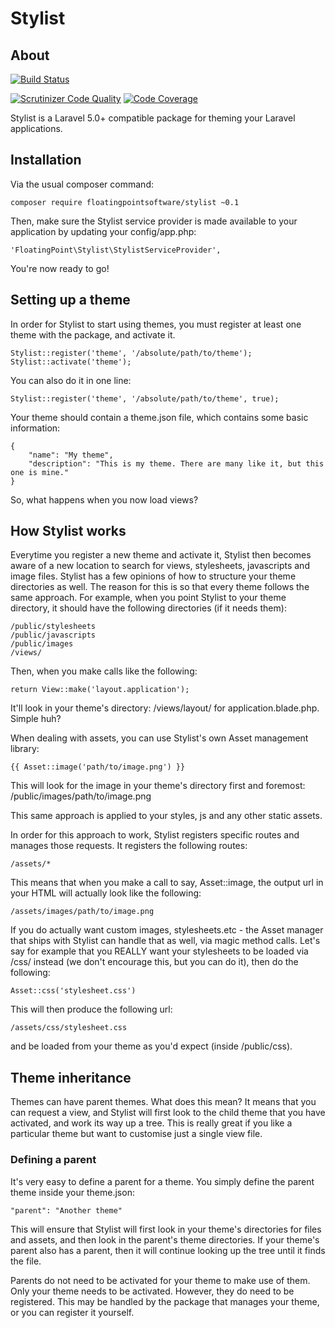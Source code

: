 # Stylist
## About

[![Build Status](https://travis-ci.org/floatingpointsoftware/stylist.svg?branch=master)](https://travis-ci.org/floatingpointsoftware/stylist)

[![Scrutinizer Code Quality](https://scrutinizer-ci.com/g/floatingpointsoftware/stylist/badges/quality-score.png?b=master)](https://scrutinizer-ci.com/g/floatingpointsoftware/stylist/?branch=master)
[![Code Coverage](https://scrutinizer-ci.com/g/floatingpointsoftware/stylist/badges/coverage.png?b=master)](https://scrutinizer-ci.com/g/floatingpointsoftware/stylist/?branch=master)

Stylist is a Laravel 5.0+ compatible package for theming your Laravel applications.

## Installation

Via the usual composer command:

    composer require floatingpointsoftware/stylist ~0.1

Then, make sure the Stylist service provider is made available to your application by updating your config/app.php:

    'FloatingPoint\Stylist\StylistServiceProvider',

You're now ready to go!

## Setting up a theme

In order for Stylist to start using themes, you must register at least one theme with the package, and activate it.

    Stylist::register('theme', '/absolute/path/to/theme');
    Stylist::activate('theme');

You can also do it in one line:

    Stylist::register('theme', '/absolute/path/to/theme', true);

Your theme should contain a theme.json file, which contains some basic information:

    {
        "name": "My theme",
        "description": "This is my theme. There are many like it, but this one is mine."
    }

So, what happens when you now load views?

## How Stylist works

Everytime you register a new theme and activate it, Stylist then becomes aware of a new location to search for views, stylesheets, javascripts and image files. Stylist has a few opinions of how to structure your theme directories as well. The reason for this is so that every theme follows the same approach. For example, when you point Stylist to your theme directory, it should have the following directories (if it needs them):

    /public/stylesheets
    /public/javascripts
    /public/images
    /views/

Then, when you make calls like the following:

    return View::make('layout.application');

It'll look in your theme's directory: /views/layout/ for application.blade.php. Simple huh?

When dealing with assets, you can use Stylist's own Asset management library:

    {{ Asset::image('path/to/image.png') }}

This will look for the image in your theme's directory first and foremost: /public/images/path/to/image.png

This same approach is applied to your styles, js and any other static assets.

In order for this approach to work, Stylist registers specific routes and manages those requests. It registers the following routes:

    /assets/*

This means that when you make a call to say, Asset::image, the output url in your HTML will actually look like the following:

    /assets/images/path/to/image.png

If you do actually want custom images, stylesheets.etc - the Asset manager that ships with Stylist can handle that as well, via magic method calls. Let's say for example that you REALLY want your stylesheets to be loaded via /css/ instead (we don't encourage this, but you can do it), then do the following:

    Asset::css('stylesheet.css')

This will then produce the following url:

    /assets/css/stylesheet.css

and be loaded from your theme as you'd expect (inside /public/css).

## Theme inheritance

Themes can have parent themes. What does this mean? It means that you can request a view, and Stylist will first look to the child theme that you have activated, and work its way up a tree. This is really great if you like a particular theme but want to customise just a single view file.

### Defining a parent

It's very easy to define a parent for a theme. You simply define the parent theme inside your theme.json:

    "parent": "Another theme"

This will ensure that Stylist will first look in your theme's directories for files and assets, and then look in the parent's theme directories. If your theme's parent also has a parent, then it will continue looking up the tree until it finds the file.

Parents do not need to be activated for your theme to make use of them. Only your theme needs to be activated. However, they do need to be registered. This may be handled by the package that manages your theme, or you can register it yourself.
